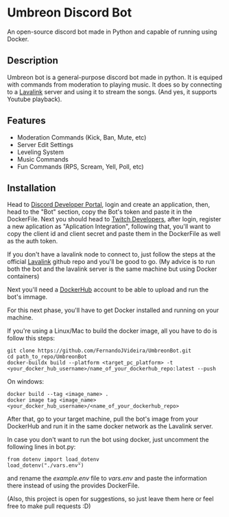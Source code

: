 # Umbreon Discord Bot
An open-source discord bot made in Python and capable of running using Docker.

## Description
Umbreon bot is a general-purpose discord bot made in python. It is equiped with commands from moderation to playing music. It does so by connecting to a [Lavalink](https://github.com/lavalink-devs/Lavalink) server and using it to stream the songs. (And yes, it supports Youtube playback).

## Features

- Moderation Commands (Kick, Ban, Mute, etc)
- Server Edit Settings
- Leveling System
- Music Commands
- Fun Commands (RPS, Scream, Yell, Poll, etc)

## Installation
Head to [Discord Developer Portal](https://discord.com/developers/applications), login and create an application, then, head to the "Bot" section, copy the Bot's token and paste it in the DockerFile. Next you should head to [Twitch Developers](https://dev.twitch.tv/login), after login, register a new aplication as "Aplication Integration", following that, you'll want to copy the client id and client secret and paste them in the DockerFile as well as the auth token.

If you don't have a lavalink node to connect to, just follow the steps at the official [Lavalink](https://github.com/lavalink-devs/Lavalink) github repo and you'll be good to go. (My advice is to run both the bot and the lavalink server is the same machine but using Docker containers)

Next you'll need a [DockerHub](https://hub.docker.com) account to be able to upload and run the bot's immage.

For this next phase, you'll have to get Docker installed and running on your machine.

If you're using a Linux/Mac to build the docker image, all you have to do is follow this steps:

```
git clone https://github.com/FernandoJVideira/UmbreonBot.git
cd path_to_repo/UmbreonBot
docker-buildx build --platform <target_pc_platform> -t <your_docker_hub_username>/name_of_your_dockerhub_repo:latest --push
```
On windows: 

```
docker build --tag <image_name> .
docker image tag <image_name> <your_docker_hub_username>/<name_of_your_dockerhub_repo>
```

After that, go to your target machine, pull the bot's image from your DockerHub and run it in the same docker network as the Lavalink server.

In case you don't want to run the bot using docker, just uncomment the following lines in bot.py:

```
from dotenv import load_dotenv
load_dotenv("./vars.env")
```

and rename the _example.env_ file to _vars.env_ and paste the information there instead of using the provides DockerFile.

(Also, this project is open for suggestions, so just leave them here or feel free to make pull requests :D)